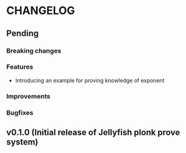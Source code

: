 # CHANGELOG

## Pending

### Breaking changes

### Features

- Introducing an example for proving knowledge of exponent

### Improvements

### Bugfixes

## v0.1.0 (Initial release of Jellyfish plonk prove system)
